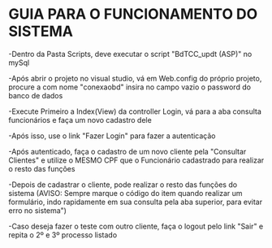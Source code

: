 # GUIA PARA O FUNCIONAMENTO DO SISTEMA

-Dentro da Pasta Scripts, deve executar o script "BdTCC_updt (ASP)" no mySql

-Após abrir o projeto no visual studio, vá em Web.config do próprio projeto, procure a <connectionString> com nome "conexaobd" insira no campo vazio o password do banco de dados

-Execute Primeiro a Index(View) da controller Login, vá para a aba consulta funcionários e faça um novo cadastro dele

-Após isso, use o link "Fazer Login" para fazer a autenticação

-Após autenticado, faça o cadastro de um novo cliente pela "Consultar Clientes" e utilize o MESMO CPF que o Funcionário cadastrado para realizar o resto das funções

-Depois de cadastrar o cliente, pode realizar o resto das funções do sistema  (AVISO: Sempre marque o código do item quando realizar um formulário, indo rapidamente em sua consulta pela aba superior, para evitar erro no sistema")

-Caso deseja fazer o teste com outro cliente, faça o logout pelo link "Sair" e repita o 2º e 3º processo listado
